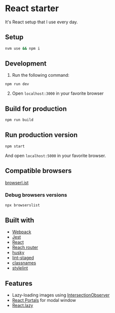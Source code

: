 # React starter

It's React setup that I use every day.

## Setup

```sh
nvm use && npm i
```

## Development

1. Run the following command:

```sh
npm run dev
```

2. Open `localhost:3000` in your favorite browser

## Build for production

```sh
npm run build
```

## Run production version

```sh
npm start
```

And open `localhost:5000` in your favorite browser.

## Compatible browsers

[browserl.ist](https://browserl.ist/?q=%3E0.3%25%2C+not+ie+10%2C+not+ie+11%2C+not+op_mini+all)

### Debug browsers versions

```sh
npx browserslist
```

## Built with

- [Webpack](https://webpack.js.org/)
- [Jest](https://jestjs.io/)
- [React](https://reactjs.org/)
- [Reach router](https://reach.tech/router)
- [husky](https://github.com/typicode/husky)
- [lint-staged](https://github.com/okonet/lint-staged)
- [classnames](https://github.com/JedWatson/classnames)
- [stylelint](https://github.com/stylelint/stylelint)

## Features

- Lazy-loading images using [IntersectionObserver](https://developers.google.com/web/updates/2016/04/intersectionobserver)
- [React Portals](https://reactjs.org/docs/portals.html) for modal window
- [React.lazy](https://reactjs.org/docs/code-splitting.html#reactlazy)
